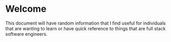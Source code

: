 # Welcome

This document will have random information that I find useful for individuals that are wanting to learn or have quick reference to things that are full stack software engineers.